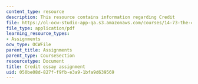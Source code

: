 ```yaml
---
content_type: resource
description: This resource contains information regarding Credit
file: https://ol-ocw-studio-app-qa.s3.amazonaws.com/courses/14-73-the-challenge-of-world-poverty-spring-2011/050be08d827ff9fbe3a91bfa9d639569_MIT14_73S11_credit.pdf
file_type: application/pdf
learning_resource_types:
- Assignments
ocw_type: OCWFile
parent_title: Assignments
parent_type: CourseSection
resourcetype: Document
title: Credit essay assignment
uid: 050be08d-827f-f9fb-e3a9-1bfa9d639569
---
```

